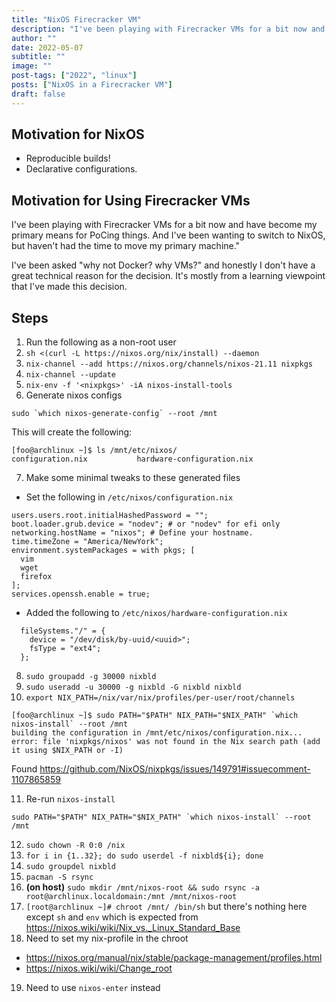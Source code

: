 ```yaml
---
title: "NixOS Firecracker VM"
description: "I've been playing with Firecracker VMs for a bit now and have become my primary means for PoCing things. And I've been wanting to switch to NixOS, but haven't had the time to move my primary machine."
author: ""
date: 2022-05-07
subtitle: ""
image: ""
post-tags: ["2022", "linux"]
posts: ["NixOS in a Firecracker VM"]
draft: false
---
```


## Motivation for NixOS

- Reproducible builds!
- Declarative configurations.

## Motivation for Using Firecracker VMs

I've been playing with Firecracker VMs for a bit now and have become my primary
means for PoCing things. And I've been wanting to switch to NixOS, but haven't
had the time to move my primary machine."

I've been asked "why not Docker? why VMs?" and honestly I don't have a great
technical reason for the decision. It's mostly from a learning viewpoint that
I've made this decision.

## Steps

1. Run the following as a non-root user
2. `sh <(curl -L https://nixos.org/nix/install) --daemon`
3. `nix-channel --add https://nixos.org/channels/nixos-21.11 nixpkgs`
4. `nix-channel --update`
5. `nix-env -f '<nixpkgs>' -iA nixos-install-tools`
6. Generate nixos configs

  ```
  sudo `which nixos-generate-config` --root /mnt
  ```

  This will create the following:

  ```
  [foo@archlinux ~]$ ls /mnt/etc/nixos/
  configuration.nix           hardware-configuration.nix
  ```

7. Make some minimal tweaks to these generated files

  - Set the following in `/etc/nixos/configuration.nix`

  ```
  users.users.root.initialHashedPassword = "";
  boot.loader.grub.device = "nodev"; # or "nodev" for efi only
  networking.hostName = "nixos"; # Define your hostname.
  time.timeZone = "America/NewYork";
  environment.systemPackages = with pkgs; [
    vim
    wget
    firefox
  ];
  services.openssh.enable = true;
  ```

  - Added the following to `/etc/nixos/hardware-configuration.nix`
  ```
    fileSystems."/" = {
      device = "/dev/disk/by-uuid/<uuid>";
      fsType = "ext4";
    };
  ```

8. `sudo groupadd -g 30000 nixbld`
9. `sudo useradd -u 30000 -g nixbld -G nixbld nixbld`
10. `export NIX_PATH=/nix/var/nix/profiles/per-user/root/channels`

  ```
  [foo@archlinux ~]$ sudo PATH="$PATH" NIX_PATH="$NIX_PATH" `which nixos-install` --root /mnt
  building the configuration in /mnt/etc/nixos/configuration.nix...
  error: file 'nixpkgs/nixos' was not found in the Nix search path (add it using $NIX_PATH or -I)
  ```

  Found https://github.com/NixOS/nixpkgs/issues/149791#issuecomment-1107865859

11. Re-run `nixos-install`

  ```
  sudo PATH="$PATH" NIX_PATH="$NIX_PATH" `which nixos-install` --root /mnt
  ```

12. `sudo chown -R 0:0 /nix`
13. `for i in {1..32}; do sudo userdel -f nixbld${i}; done`
14. `sudo groupdel nixbld`
15. `pacman -S rsync`
16. **(on host)** `sudo mkdir /mnt/nixos-root && sudo rsync -a root@archlinux.localdomain:/mnt /mnt/nixos-root`
17. `[root@archlinux ~]# chroot /mnt/ /bin/sh` but there's nothing here except  `sh` and `env` which is expected from https://nixos.wiki/wiki/Nix_vs._Linux_Standard_Base
18.  Need to set my nix-profile in the chroot

  - https://nixos.org/manual/nix/stable/package-management/profiles.html
  - https://nixos.wiki/wiki/Change_root
19. Need to use `nixos-enter` instead

